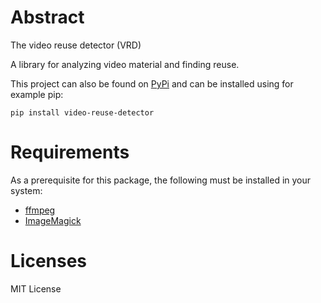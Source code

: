 # Abstract
The video reuse detector (VRD)

A library for analyzing video material and finding reuse.

This project can also be found on [PyPi](https://pypi.org/project/video-reuse-detector/) and can be installed using for example pip:

    pip install video-reuse-detector

# Requirements
As a prerequisite for this package, the following must be installed in your system:

* [ffmpeg](https://ffmpeg.org/)
* [ImageMagick](https://imagemagick.org/)


# Licenses
MIT License
